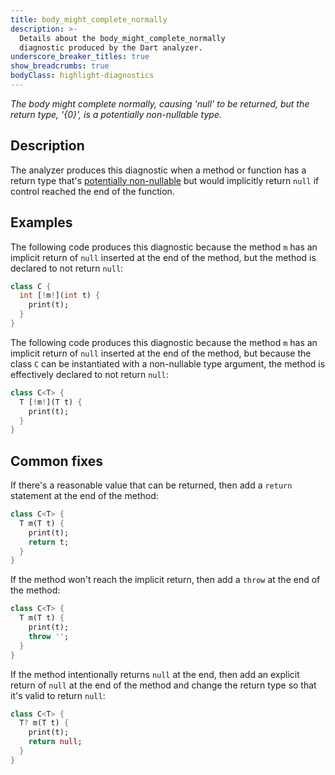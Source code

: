 ```yaml
---
title: body_might_complete_normally
description: >-
  Details about the body_might_complete_normally
  diagnostic produced by the Dart analyzer.
underscore_breaker_titles: true
show_breadcrumbs: true
bodyClass: highlight-diagnostics
---
```


_The body might complete normally, causing 'null' to be returned, but the return
type, '{0}', is a potentially non-nullable type._

## Description

The analyzer produces this diagnostic when a method or function has a
return type that's [potentially non-nullable][] but would implicitly return
`null` if control reached the end of the function.

## Examples

The following code produces this diagnostic because the method `m` has an
implicit return of `null` inserted at the end of the method, but the method
is declared to not return `null`:

```dart
class C {
  int [!m!](int t) {
    print(t);
  }
}
```

The following code produces this diagnostic because the method `m` has an
implicit return of `null` inserted at the end of the method, but because
the class `C` can be instantiated with a non-nullable type argument, the
method is effectively declared to not return `null`:

```dart
class C<T> {
  T [!m!](T t) {
    print(t);
  }
}
```

## Common fixes

If there's a reasonable value that can be returned, then add a `return`
statement at the end of the method:

```dart
class C<T> {
  T m(T t) {
    print(t);
    return t;
  }
}
```

If the method won't reach the implicit return, then add a `throw` at the
end of the method:

```dart
class C<T> {
  T m(T t) {
    print(t);
    throw '';
  }
}
```

If the method intentionally returns `null` at the end, then add an
explicit return of `null` at the end of the method and change the
return type so that it's valid to return `null`:

```dart
class C<T> {
  T? m(T t) {
    print(t);
    return null;
  }
}
```

[potentially non-nullable]: /resources/glossary#potentially-non-nullable

